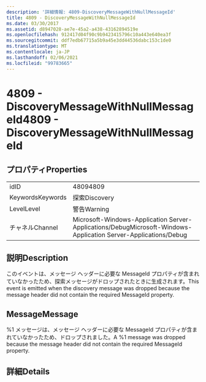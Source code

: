 ```yaml
---
description: '詳細情報: 4809-DiscoveryMessageWithNullMessageId'
title: 4809 - DiscoveryMessageWithNullMessageId
ms.date: 03/30/2017
ms.assetid: d8947028-ae7e-45a2-a438-43162894519e
ms.openlocfilehash: 912417d04f90c9b9423415796c10a443e640ea3f
ms.sourcegitcommit: ddf7edb67715a5b9a45e3dd44536dabc153c1de0
ms.translationtype: MT
ms.contentlocale: ja-JP
ms.lasthandoff: 02/06/2021
ms.locfileid: "99783665"
---
```

# <a name="4809---discoverymessagewithnullmessageid"></a><span data-ttu-id="a3872-103">4809 - DiscoveryMessageWithNullMessageId</span><span class="sxs-lookup"><span data-stu-id="a3872-103">4809 - DiscoveryMessageWithNullMessageId</span></span>

## <a name="properties"></a><span data-ttu-id="a3872-104">プロパティ</span><span class="sxs-lookup"><span data-stu-id="a3872-104">Properties</span></span>  
  
|||  
|-|-|  
|<span data-ttu-id="a3872-105">id</span><span class="sxs-lookup"><span data-stu-id="a3872-105">ID</span></span>|<span data-ttu-id="a3872-106">4809</span><span class="sxs-lookup"><span data-stu-id="a3872-106">4809</span></span>|  
|<span data-ttu-id="a3872-107">Keywords</span><span class="sxs-lookup"><span data-stu-id="a3872-107">Keywords</span></span>|<span data-ttu-id="a3872-108">探索</span><span class="sxs-lookup"><span data-stu-id="a3872-108">Discovery</span></span>|  
|<span data-ttu-id="a3872-109">Level</span><span class="sxs-lookup"><span data-stu-id="a3872-109">Level</span></span>|<span data-ttu-id="a3872-110">警告</span><span class="sxs-lookup"><span data-stu-id="a3872-110">Warning</span></span>|  
|<span data-ttu-id="a3872-111">チャネル</span><span class="sxs-lookup"><span data-stu-id="a3872-111">Channel</span></span>|<span data-ttu-id="a3872-112">Microsoft-Windows-Application Server-Applications/Debug</span><span class="sxs-lookup"><span data-stu-id="a3872-112">Microsoft-Windows-Application Server-Applications/Debug</span></span>|  
  
## <a name="description"></a><span data-ttu-id="a3872-113">説明</span><span class="sxs-lookup"><span data-stu-id="a3872-113">Description</span></span>  

 <span data-ttu-id="a3872-114">このイベントは、メッセージ ヘッダーに必要な MessageId プロパティが含まれていなかったため、探索メッセージがドロップされたときに生成されます。</span><span class="sxs-lookup"><span data-stu-id="a3872-114">This event is emitted when the discovery message was dropped because the message header did not contain the required MessageId property.</span></span>  
  
## <a name="message"></a><span data-ttu-id="a3872-115">Message</span><span class="sxs-lookup"><span data-stu-id="a3872-115">Message</span></span>  

 <span data-ttu-id="a3872-116">%1 メッセージは、メッセージ ヘッダーに必要な MessageId プロパティが含まれていなかったため、ドロップされました。</span><span class="sxs-lookup"><span data-stu-id="a3872-116">A %1 message was dropped because the message header did not contain the required MessageId property.</span></span>  
  
## <a name="details"></a><span data-ttu-id="a3872-117">詳細</span><span class="sxs-lookup"><span data-stu-id="a3872-117">Details</span></span>
